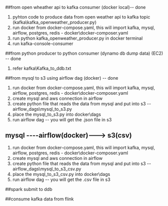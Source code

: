##from open wheather api to kafka consumer (docker local)-- done
1. pyhton code to produce data from open weather api to kafka topic (kafka\kafka_openweather_producer.py)
2. run docker from docker-compose.yaml, this will import kafka, mysql, airflow, postgres, redis  - docker\docker-composer.yaml
3. run python kafka_openweather_producer.py in docker terminal
4. run kafka-console-consumer

##from python producer to python consumer (dynamo db dump data) (EC2) -- done
1. refer kafka\Kafka_to_ddb.txt

##from mysql to s3 using airflow dag (docker) -- done
1. run docker from docker-compose.yaml, this will import kafka, mysql, airflow, postgres, redis  - docker\docker-composer.yaml
2. create mysql and aws connection in airflow
3. create python file that reads the data from mysql and put into s3 -- airflow_dags\mysql_to_s3.py
4. place the mysql_to_s3.py into docker\dags
5. run airflow dag -- you will get the .json file in s3

## mysql ----airflow(docker)---> s3(csv)
1. run docker from docker-compose.yaml, this will import kafka, mysql, airflow, postgres, redis  - docker\docker-composer.yaml
2. create mysql and aws connection in airflow
3. create python file that reads the data from mysql and put into s3 -- airflow_dags\mysql_to_s3_csv.py
4. place the mysql_to_s3_csv.py into docker\dags
5. run airflow dag -- you will get the .csv file in s3


##spark submit to ddb

##consume kafka data from flink
